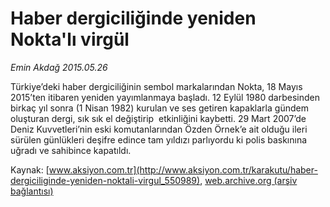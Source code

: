 # Haber dergiciliğinde yeniden Nokta'lı virgül

*Emin Akdağ 2015.05.26*

<div class="pNewsDetailMainContent ctx_content" itemprop="articleBody">
 <p>
  Türkiye’deki haber dergiciliğinin sembol markalarından Nokta, 18 Mayıs 2015’ten itibaren yeniden yayımlanmaya başladı. 12 Eylül 1980 darbesinden birkaç yıl sonra (1 Nisan 1982) kurulan ve ses getiren kapaklarla gündem oluşturan dergi, sık sık el değiştirip  etkinliğini kaybetti. 29 Mart 2007’de Deniz Kuvvetleri’nin eski komutanlarından Özden Örnek’e ait olduğu ileri sürülen günlükleri deşifre edince tam yıldızı parlıyordu ki polis baskınına uğradı ve sahibince kapatıldı.
 </p>
</div>


Kaynak: [www.aksiyon.com.tr](http://www.aksiyon.com.tr/karakutu/haber-dergiciliginde-yeniden-noktali-virgul_550989), [web.archive.org (arşiv bağlantısı)](http://web.archive.org/web/20151214162029/http://www.aksiyon.com.tr/karakutu/haber-dergiciliginde-yeniden-noktali-virgul_550989)
